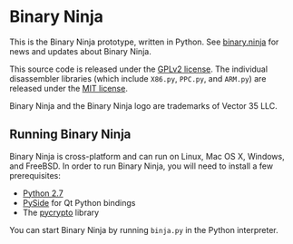 # Binary Ninja
This is the Binary Ninja prototype, written in Python. See [binary.ninja](http://binary.ninja) for news and updates about Binary Ninja.

This source code is released under the [GPLv2 license](https://www.gnu.org/licenses/gpl-2.0.html). The individual disassembler libraries (which include `X86.py`, `PPC.py`, and `ARM.py`) are released under the [MIT license](http://opensource.org/licenses/MIT).

Binary Ninja and the Binary Ninja logo are trademarks of Vector 35 LLC.

## Running Binary Ninja
Binary Ninja is cross-platform and can run on Linux, Mac OS X, Windows, and FreeBSD. In order to run Binary Ninja, you will need to install a few prerequisites:

* [Python 2.7](https://www.python.org/downloads/)
* [PySide](https://pypi.python.org/pypi/PySide#installing-prerequisites) for Qt Python bindings
* The [pycrypto](https://www.dlitz.net/software/pycrypto/) library

You can start Binary Ninja by running `binja.py` in the Python interpreter.

